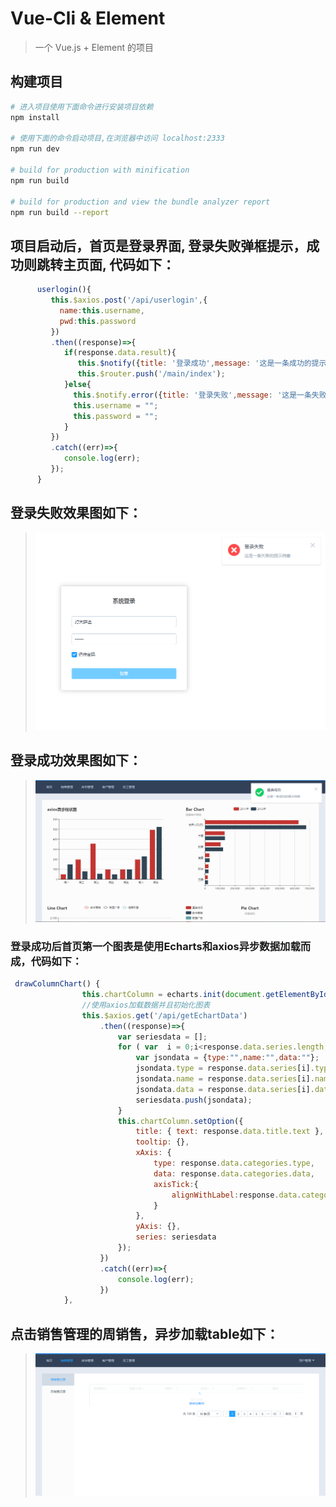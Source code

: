 # Vue-Cli & Element

> 一个 Vue.js + Element 的项目

## 构建项目

``` bash
# 进入项目使用下面命令进行安装项目依赖
npm install

# 使用下面的命令启动项目,在浏览器中访问 localhost:2333
npm run dev

# build for production with minification
npm run build

# build for production and view the bundle analyzer report
npm run build --report
```

## 项目启动后，首页是登录界面, 登录失败弹框提示，成功则跳转主页面, 代码如下：

```javascript
      userlogin(){
         this.$axios.post('/api/userlogin',{
           name:this.username,
           pwd:this.password
         })
         .then((response)=>{
            if(response.data.result){
               this.$notify({title: '登录成功',message: '这是一条成功的提示消息',type: 'success'});
               this.$router.push('/main/index');
            }else{
              this.$notify.error({title: '登录失败',message: '这是一条失败的提示消息'});
              this.username = "";
              this.password = "";
            }
         })
         .catch((err)=>{
            console.log(err);
         });
      }
```
## 登录失败效果图如下：
>![](https://github.com/BIGBANGTAEYANG/Vuecli-Element/blob/master/gitimage/login.png)     
## 登录成功效果图如下：
>![](https://github.com/BIGBANGTAEYANG/Vuecli-Element/blob/master/gitimage/main.png)
### 登录成功后首页第一个图表是使用Echarts和axios异步数据加载而成，代码如下：
```javascript
 drawColumnChart() {
                this.chartColumn = echarts.init(document.getElementById('chartColumn'));
                //使用axios加载数据并且初始化图表
                this.$axios.get('/api/getEchartData')
                    .then((response)=>{
                        var seriesdata = [];
                        for ( var  i = 0;i<response.data.series.length;i++){
                            var jsondata = {type:"",name:"",data:""};
                            jsondata.type = response.data.series[i].type;
                            jsondata.name = response.data.series[i].name;
                            jsondata.data = response.data.series[i].data;
                            seriesdata.push(jsondata);
                        }
                        this.chartColumn.setOption({
                            title: { text: response.data.title.text },
                            tooltip: {},
                            xAxis: {
                                type: response.data.categories.type,
                                data: response.data.categories.data,
                                axisTick:{
                                    alignWithLabel:response.data.categories.axisTick.alignWithLabel
                                }
                            },
                            yAxis: {},
                            series: seriesdata
                        });
                    })
                    .catch((err)=>{
                        console.log(err);
                    })
            },
```
## 点击销售管理的周销售，异步加载table如下：
>![](https://github.com/BIGBANGTAEYANG/Vuecli-Element/blob/master/gitimage/table.png)

